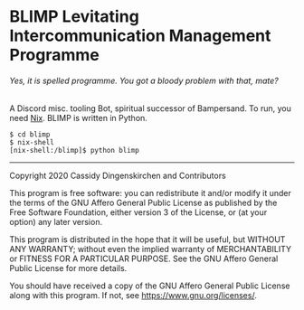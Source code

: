 # BLIMP Levitating Intercommunication Management Programme
###### Yes, it is spelled programme. You got a bloody problem with that, mate?

A Discord misc. tooling Bot, spiritual successor of Bampersand.
To run, you need [Nix](https://nixos.org/). BLIMP is written in Python.

```
$ cd blimp
$ nix-shell
[nix-shell:/blimp]$ python blimp
```

---

Copyright 2020 Cassidy Dingenskirchen and Contributors

This program is free software: you can redistribute it and/or modify
it under the terms of the GNU Affero General Public License as
published by the Free Software Foundation, either version 3 of the
License, or (at your option) any later version.

This program is distributed in the hope that it will be useful,
but WITHOUT ANY WARRANTY; without even the implied warranty of
MERCHANTABILITY or FITNESS FOR A PARTICULAR PURPOSE.  See the
GNU Affero General Public License for more details.

You should have received a copy of the GNU Affero General Public License
along with this program.  If not, see <https://www.gnu.org/licenses/>.